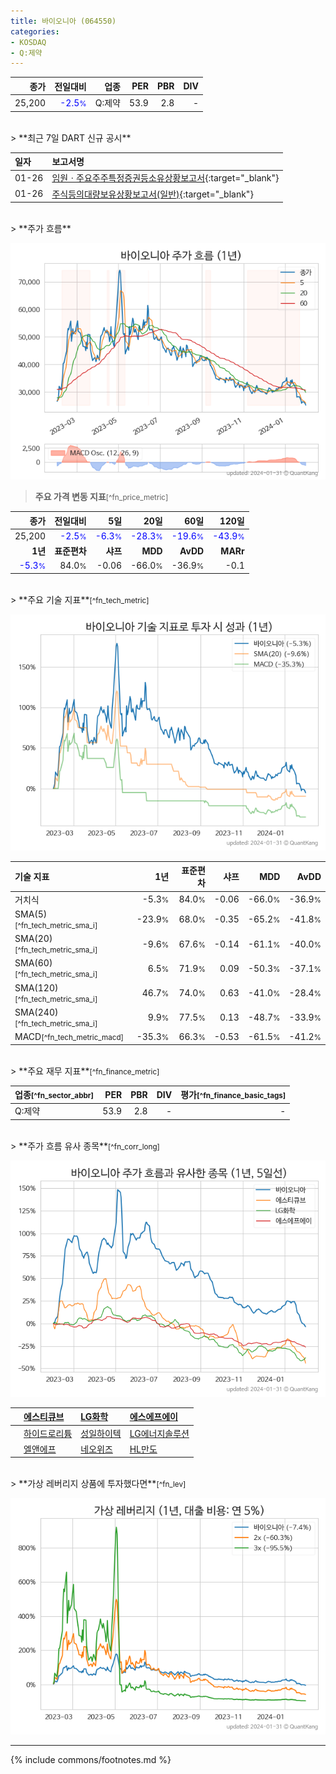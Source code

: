 ```yaml
---
title: 바이오니아 (064550)
categories:
- KOSDAQ
- Q:제약
---
```

| **종가** | **전일대비** | **업종** | **PER** | **PBR** | **DIV** |
| -------: | -----------: | -------: | ------: | ------: | ------: |
| 25,200 | <span style="color: blue">-2.5<small>%</small></span> | Q:제약 | 53.9 | 2.8 | - |

<!-- more -->

<br>
> **최근 7일 DART 신규 공시**<a id="dart"></a>


| **일자** | **보고서명** |
| :--------- | :----------- |
| 01-26 | [임원ㆍ주요주주특정증권등소유상황보고서](https://dart.fss.or.kr/dsaf001/main.do?rcpNo=20240126000197){:target="_blank"} |
| 01-26 | [주식등의대량보유상황보고서(일반)](https://dart.fss.or.kr/dsaf001/main.do?rcpNo=20240126000190){:target="_blank"} |

<br>
> **주가 흐름**<a id="price"></a>

![064550](/stock/images/064550.png)

> **주요 가격 변동 지표**<small>[^fn_price_metric]</small>

| **종가** | **전일대비** | **5일** | **20일** | **60일** | **120일** |
| -------: | -----------: | ------: | -------: | -------: | --------: |
| 25,200 | <span style="color: blue">-2.5<small>%</small></span> | <span style="color: blue">-6.3<small>%</small></span> | <span style="color: blue">-28.3<small>%</small></span> | <span style="color: blue">-19.6<small>%</small></span> | <span style="color: blue">-43.9<small>%</small></span> |
| **1년** | **표준편차** | **샤프** | **MDD** | **AvDD** | **MARr** |
| <span style="color: blue">-5.3<small>%</small></span> | 84.0<small>%</small> | -0.06 | -66.0<small>%</small> | -36.9<small>%</small> | -0.1 |

<br>
> **주요 기술 지표**<small>[^fn_tech_metric]</small>


![064550](/stock/images/064550_tech.png)

| **기술 지표** | **1년** | **표준편차** | **샤프** | **MDD** | **AvDD** |
| :------------ | ------: | -----------: | -------: | ------: | -------: |
| 거치식 | -5.3<small>%</small> | 84.0<small>%</small> | -0.06 | -66.0<small>%</small> | -36.9<small>%</small> |
| SMA(5)<small>[^fn_tech_metric_sma_i]</small> | -23.9<small>%</small> | 68.0<small>%</small> | -0.35 | -65.2<small>%</small> | -41.8<small>%</small> |
| SMA(20)<small>[^fn_tech_metric_sma_i]</small> | -9.6<small>%</small> | 67.6<small>%</small> | -0.14 | -61.1<small>%</small> | -40.0<small>%</small> |
| SMA(60)<small>[^fn_tech_metric_sma_i]</small> | 6.5<small>%</small> | 71.9<small>%</small> | 0.09 | -50.3<small>%</small> | -37.1<small>%</small> |
| SMA(120)<small>[^fn_tech_metric_sma_i]</small> | 46.7<small>%</small> | 74.0<small>%</small> | 0.63 | -41.0<small>%</small> | -28.4<small>%</small> |
| SMA(240)<small>[^fn_tech_metric_sma_i]</small> | 9.9<small>%</small> | 77.5<small>%</small> | 0.13 | -48.7<small>%</small> | -33.9<small>%</small> |
| MACD<small>[^fn_tech_metric_macd]</small> | -35.3<small>%</small> | 66.3<small>%</small> | -0.53 | -61.5<small>%</small> | -41.2<small>%</small> |

<br>
> **주요 재무 지표**<small>[^fn_finance_metric]</small>

| **업종**<small>[^fn_sector_abbr]</small> | **PER** | **PBR** | **DIV** | **평가**<small>[^fn_finance_basic_tags]</small> |
| :--------------------------------------- | ------: | ------: | ------: | ----------------------------------------------: |
| Q:제약 | 53.9 | 2.8 | - | - |

<br>
> **주가 흐름 유사 종목**<a id="corr"></a><small>[^fn_corr_long]</small>

![064550](/stock/images/064550_corr.png)

|    | [에스티큐브](/052020/) | [LG화학](/051910/) | [에스에프에이](/056190/) |
| :- | :------------------------------------- | :------------------------------------- | :--------------------------------------|
|    | [하이드로리튬](/101670/) | [성일하이텍](/365340/) | [LG에너지솔루션](/373220/) |
|    | [엘앤에프](/066970/) | [네오위즈](/095660/) | [HL만도](/204320/) |

<br>
> **가상 레버리지 상품에 투자했다면**<a id="2x"></a><small>[^fn_lev]</small>

![064550](/stock/images/064550_2x.png)

---
{% include commons/footnotes.md %}